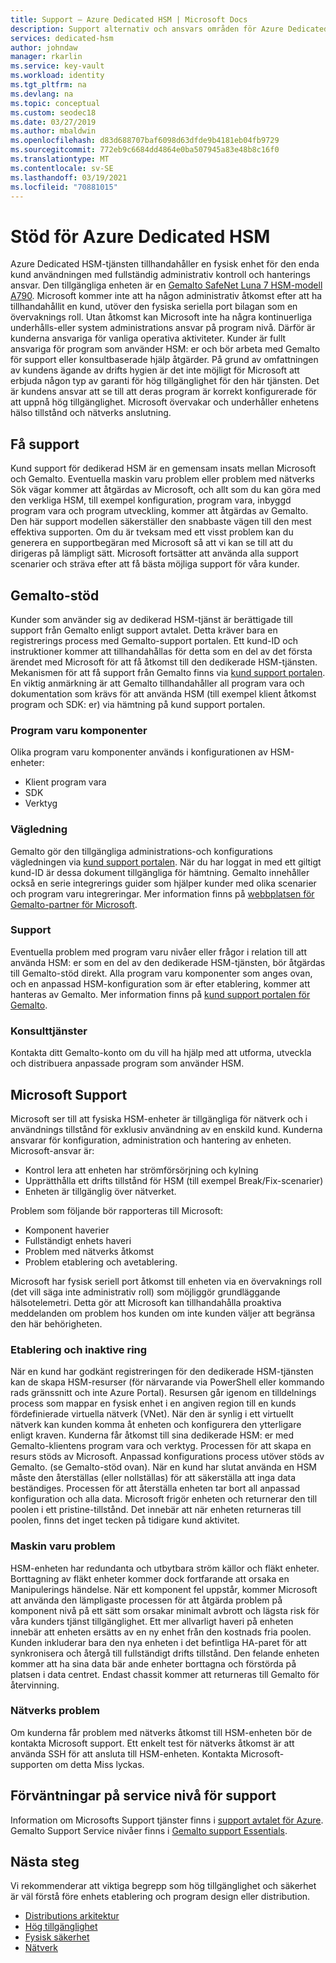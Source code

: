 ```yaml
---
title: Support – Azure Dedicated HSM | Microsoft Docs
description: Support alternativ och ansvars områden för Azure Dedicated HSM i olika scenarier
services: dedicated-hsm
author: johndaw
manager: rkarlin
ms.service: key-vault
ms.workload: identity
ms.tgt_pltfrm: na
ms.devlang: na
ms.topic: conceptual
ms.custom: seodec18
ms.date: 03/27/2019
ms.author: mbaldwin
ms.openlocfilehash: d83d688707baf6098d63dfde9b4181eb04fb9729
ms.sourcegitcommit: 772eb9c6684dd4864e0ba507945a83e48b8c16f0
ms.translationtype: MT
ms.contentlocale: sv-SE
ms.lasthandoff: 03/19/2021
ms.locfileid: "70881015"
---
```

# <a name="azure-dedicated-hsm-supportability"></a>Stöd för Azure Dedicated HSM

Azure Dedicated HSM-tjänsten tillhandahåller en fysisk enhet för den enda kund användningen med fullständig administrativ kontroll och hanterings ansvar. Den tillgängliga enheten är en [Gemalto SafeNet Luna 7 HSM-modell A790](https://safenet.gemalto.com/data-encryption/hardware-security-modules-hsms/safenet-network-hsm/). Microsoft kommer inte att ha någon administrativ åtkomst efter att ha tillhandahållit en kund, utöver den fysiska seriella port bilagan som en övervaknings roll.  Utan åtkomst kan Microsoft inte ha några kontinuerliga underhålls-eller system administrations ansvar på program nivå. Därför är kunderna ansvariga för vanliga operativa aktiviteter.
Kunder är fullt ansvariga för program som använder HSM: er och bör arbeta med Gemalto för support eller konsultbaserade hjälp åtgärder. På grund av omfattningen av kundens ägande av drifts hygien är det inte möjligt för Microsoft att erbjuda någon typ av garanti för hög tillgänglighet för den här tjänsten. Det är kundens ansvar att se till att deras program är korrekt konfigurerade för att uppnå hög tillgänglighet. Microsoft övervakar och underhåller enhetens hälso tillstånd och nätverks anslutning.

## <a name="getting-support"></a>Få support

Kund support för dedikerad HSM är en gemensam insats mellan Microsoft och Gemalto. Eventuella maskin varu problem eller problem med nätverks Sök vägar kommer att åtgärdas av Microsoft, och allt som du kan göra med den verkliga HSM, till exempel konfiguration, program vara, inbyggd program vara och program utveckling, kommer att åtgärdas av Gemalto. Den här support modellen säkerställer den snabbaste vägen till den mest effektiva supporten. Om du är tveksam med ett visst problem kan du generera en supportbegäran med Microsoft så att vi kan se till att du dirigeras på lämpligt sätt. Microsoft fortsätter att använda alla support scenarier och sträva efter att få bästa möjliga support för våra kunder.

## <a name="gemalto-support"></a>Gemalto-stöd

Kunder som använder sig av dedikerad HSM-tjänst är berättigade till support från Gemalto enligt support avtalet. Detta kräver bara en registrerings process med Gemalto-support portalen. Ett kund-ID och instruktioner kommer att tillhandahållas för detta som en del av det första ärendet med Microsoft för att få åtkomst till den dedikerade HSM-tjänsten. Mekanismen för att få support från Gemalto finns via [kund support portalen](https://supportportal.gemalto.com/csm/).
En viktig anmärkning är att Gemalto tillhandahåller all program vara och dokumentation som krävs för att använda HSM (till exempel klient åtkomst program och SDK: er) via hämtning på kund support portalen.

### <a name="software-components"></a>Program varu komponenter

Olika program varu komponenter används i konfigurationen av HSM-enheter:

* Klient program vara
* SDK
* Verktyg

### <a name="guidance"></a>Vägledning

Gemalto gör den tillgängliga administrations-och konfigurations vägledningen via [kund support portalen](https://supportportal.gemalto.com/csm/). När du har loggat in med ett giltigt kund-ID är dessa dokument tillgängliga för hämtning. Gemalto innehåller också en serie integrerings guider som hjälper kunder med olika scenarier och program varu integreringar. Mer information finns på [webbplatsen för Gemalto-partner för Microsoft](https://safenet.gemalto.com/partners/microsoft/).

### <a name="support"></a>Support

Eventuella problem med program varu nivåer eller frågor i relation till att använda HSM: er som en del av den dedikerade HSM-tjänsten, bör åtgärdas till Gemalto-stöd direkt. Alla program varu komponenter som anges ovan, och en anpassad HSM-konfiguration som är efter etablering, kommer att hanteras av Gemalto. Mer information finns på  [kund support portalen för Gemalto](https://supportportal.gemalto.com/csm/).

### <a name="consulting-services"></a>Konsulttjänster

Kontakta ditt Gemalto-konto om du vill ha hjälp med att utforma, utveckla och distribuera anpassade program som använder HSM.

## <a name="microsoft-support"></a>Microsoft Support

Microsoft ser till att fysiska HSM-enheter är tillgängliga för nätverk och i användnings tillstånd för exklusiv användning av en enskild kund. Kunderna ansvarar för konfiguration, administration och hantering av enheten. Microsoft-ansvar är:

* Kontrol lera att enheten har strömförsörjning och kylning
* Upprätthålla ett drifts tillstånd för HSM (till exempel Break/Fix-scenarier)
* Enheten är tillgänglig över nätverket.

Problem som följande bör rapporteras till Microsoft:

* Komponent haverier
* Fullständigt enhets haveri
* Problem med nätverks åtkomst
* Problem etablering och avetablering.

Microsoft har fysisk seriell port åtkomst till enheten via en övervaknings roll (det vill säga inte administrativ roll) som möjliggör grundläggande hälsotelemetri.  Detta gör att Microsoft kan tillhandahålla proaktiva meddelanden om problem hos kunden om inte kunden väljer att begränsa den här behörigheten. 

### <a name="provisioning-and-decommissioning"></a>Etablering och inaktive ring

När en kund har godkänt registreringen för den dedikerade HSM-tjänsten kan de skapa HSM-resurser (för närvarande via PowerShell eller kommando rads gränssnitt och inte Azure Portal). Resursen går igenom en tilldelnings process som mappar en fysisk enhet i en angiven region till en kunds fördefinierade virtuella nätverk (VNet). När den är synlig i ett virtuellt nätverk kan kunden komma åt enheten och konfigurera den ytterligare enligt kraven. Kunderna får åtkomst till sina dedikerade HSM: er med Gemalto-klientens program vara och verktyg. Processen för att skapa en resurs stöds av Microsoft. Anpassad konfigurations process utöver stöds av Gemalto. (se Gemalto-stöd ovan). När en kund har slutat använda en HSM måste den återställas (eller nollställas) för att säkerställa att inga data beständiges. Processen för att återställa enheten tar bort all anpassad konfiguration och alla data. Microsoft frigör enheten och returnerar den till poolen i ett pristine-tillstånd. Det innebär att när enheten returneras till poolen, finns det inget tecken på tidigare kund aktivitet. 

### <a name="hardware-issues"></a>Maskin varu problem

HSM-enheten har redundanta och utbytbara ström källor och fläkt enheter.  Borttagning av fläkt enheter kommer dock fortfarande att orsaka en Manipulerings händelse. När ett komponent fel uppstår, kommer Microsoft att använda den lämpligaste processen för att åtgärda problem på komponent nivå på ett sätt som orsakar minimalt avbrott och lägsta risk för våra kunders tjänst tillgänglighet.
Ett mer allvarligt haveri på enheten innebär att enheten ersätts av en ny enhet från den kostnads fria poolen. Kunden inkluderar bara den nya enheten i det befintliga HA-paret för att synkronisera och återgå till fullständigt drifts tillstånd. Den felande enheten kommer att ha sina data bär ande enheter borttagna och förstörda på platsen i data centret. Endast chassit kommer att returneras till Gemalto för återvinning.


### <a name="networking-issues"></a>Nätverks problem

Om kunderna får problem med nätverks åtkomst till HSM-enheten bör de kontakta Microsoft support. Ett enkelt test för nätverks åtkomst är att använda SSH för att ansluta till HSM-enheten. Kontakta Microsoft-supporten om detta Miss lyckas.

## <a name="service-level-expectations-for-support"></a>Förväntningar på service nivå för support

Information om Microsofts Support tjänster finns i [support avtalet för Azure](https://azure.microsoft.com/support/plans/).
Gemalto Support Service nivåer finns i [Gemalto support Essentials](https://azure.microsoft.com/support/plans/).

## <a name="next-steps"></a>Nästa steg

Vi rekommenderar att viktiga begrepp som hög tillgänglighet och säkerhet är väl förstå före enhets etablering och program design eller distribution.

* [Distributions arkitektur](deployment-architecture.md)
* [Hög tillgänglighet](high-availability.md)
* [Fysisk säkerhet](physical-security.md)
* [Nätverk](networking.md)

